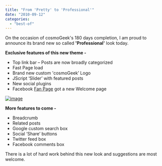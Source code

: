 ```yaml
---
title: "From 'Pretty' to 'Professional'"
date: "2010-09-12"
categories: 
  - "best-of"
---
```


On the occasion of cosmoGeek's 180 days completion, I am proud to announce its brand new so called **'Professional'** look today.

**Exclusive features of this new theme -**

- Top link bar – Posts are now broadly categorized
- Fast Page load
- Brand new custom 'cosmoGeek’ Logo
- JScript ‘Slider’ with featured posts
- New social plugins
- Facebook [Fan Page](http://www.facebook.com/cosmoGeek?v=app_112078882147346&ref=sgm) got a new Welcome page

[![image](http://lh5.ggpht.com/_40bmzDo_mBs/TI0XhP7zhOI/AAAAAAAABXQ/upLW6BiHHBY/image_thumb%5B4%5D.png?imgmax=800 "image")](http://lh3.ggpht.com/_40bmzDo_mBs/TI0XehmzMUI/AAAAAAAABXM/NU2Cl7kt4Ig/s1600-h/image%5B6%5D.png)

**More features to come -**

- Breadcrumb
- Related posts
- Google custom search box
- Social ‘Share’ buttons
- Twitter feed box
- Facebook comments box

There is a lot of hard work behind this new look and suggestions are most welcome.
